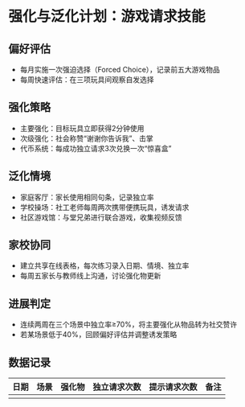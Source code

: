 # 强化与泛化计划：游戏请求技能

## 偏好评估
- 每月实施一次强迫选择（Forced Choice），记录前五大游戏物品
- 每周快速评估：在三项玩具间观察自发选择

## 强化策略
- 主要强化：目标玩具立即获得2分钟使用
- 次级强化：社会称赞“谢谢你告诉我”、击掌
- 代币系统：每成功独立请求3次兑换一次“惊喜盒”

## 泛化情境
- 家庭客厅：家长使用相同句条，记录独立率
- 学校操场：社工老师每周两次携带便携玩具，诱发请求
- 社区游戏馆：与堂兄弟进行联合游戏，收集视频反馈

## 家校协同
- 建立共享在线表格，每次练习录入日期、情境、独立率
- 每周五家长与教师线上沟通，讨论强化物更新

## 进展判定
- 连续两周在三个场景中独立率≥70%，将主要强化从物品转为社交赞许
- 若某场景低于40%，回顾偏好评估并调整诱发策略

## 数据记录
| 日期 | 场景 | 强化物 | 独立请求次数 | 提示请求次数 | 备注 |
| --- | --- | --- | --- | --- | --- |
| | | | | | |
